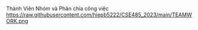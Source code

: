 Thành Viên Nhóm và Phân chia công việc
https://raw.githubusercontent.com/hiepb5222/CSE485_2023/main/TEAMWORK.png
